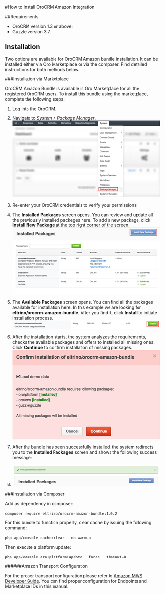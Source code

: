 #How to Install OroCRM Amazon Integration

##Requirements

* OroCRM version 1.3 or above;
* Guzzle version 3.7.

## Installation

Two options are available for OroCRM Amazon bundle installation. It can be installed either via Oro Marketplace or via the composer. Find detailed instructions for both methods below.

###Installation via Marketplace

OroCRM Amazon Bundle is available in Oro Marketplace for all the registered  OroCRM users. To install this bundle using the marketplace, complete the following steps:

1.	Log into the OroCRM.
2.	Navigate to _System > Package Manager_.
![Installation](img/package_manager.png)

3. Re-enter your OroCRM credentials to verify your permissions
4.	The **Installed Packages** screen opens. You can review and update all the previously installed packeges here. To add a new package, click **Install New Package** at the top right corner of the screen.
![Installation](img/installed_packages.png)
5. The **Available Packages** screen opens. You can find all the packages available for installation here. In this example we are looking for **eltrino/orocrm-amazon-bundle**. After you find it, click **Install** to initiate installation process.
![Installation](img/install.png)
6.	After the installation starts, the system analyzes the requirements, checks the available packages and offers to installed all missing ones. Click **Continue** to confirm installation of missing packages.
![Installation](img/notification.png)
7.	After the bundle has been successfully installed, the system redirects you to the **Installed Packages** screen and shows the following success message:
8. ![Installation](img/success.png)

###Installation via Composer

Add as dependency in composer:

```composer require eltrino/orocrm-amazon-bundle:1.0.2```

For this bundle to function properly, clear cache by issuing the following command:

```php app/console cache:clear --no-warmup```

Then execute a platform update:

```php app/console oro:platform:update --force --timeout=0```


######Amazon Transport Configuration

For the proper transport configuration please refer to [Amazon MWS Developer Guide](https://images-na.ssl-images-amazon.com/images/G/02/mwsportal/doc/en_US/bde/MWSDeveloperGuide._V327338421_.pdf). You can find proper configuration for Endpoints and Marketplace IDs in this manual.


